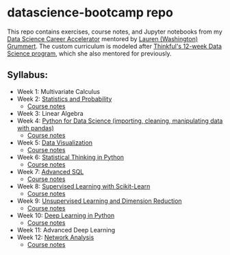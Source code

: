 # datascience-bootcamp repo
This repo contains exercises, course notes, and Jupyter notebooks from my [Data Science Career Accelerator](https://mailchi.mp/0f6cbc6dc24c/data_career_accelerator) mentored by [Lauren (Washington) Grummert](https://www.linkedin.com/in/lauren-grummert-0978ba8/).  The custom curriculum is modeled after [Thinkful's 12-week Data Science program](https://www.thinkful.com/bootcamp/data-science/flexible/), which she also mentored for previously.

## Syllabus:
- Week 1: Multivariate Calculus
- Week 2: [Statistics and Probability](https://github.com/tylerbittner/datascience-bootcamp/tree/master/week-2)
  - [Course notes](https://github.com/tylerbittner/datascience-bootcamp/blob/master/week-2/Notes%20-%20Week%202%20-%20Statistics%20and%20Probability.ipynb)
- Week 3: Linear Algebra
- Week 4: [Python for Data Science (importing, cleaning, manipulating data with pandas)](https://github.com/tylerbittner/datascience-bootcamp/tree/master/week-4)
  - [Course notes](https://github.com/tylerbittner/datascience-bootcamp/blob/master/week-4/Notes%20-%20Week%204%20-%20Python%20for%20Data%20Science.ipynb)
- Week 5: [Data Visualization](https://github.com/tylerbittner/datascience-bootcamp/tree/master/week-5)
  - [Course notes](https://github.com/tylerbittner/datascience-bootcamp/blob/master/week-5/Notes%20-%20Week%205%20-%20Data%20Visualization.ipynb)
- Week 6: [Statistical Thinking in Python](https://github.com/tylerbittner/datascience-bootcamp/tree/master/week-6)
  - [Course notes](https://github.com/tylerbittner/datascience-bootcamp/blob/master/week-7/Notes%20-%20Week%207%20-%20Advanced%20SQL.ipynb)
- Week 7: [Advanced SQL](https://github.com/tylerbittner/datascience-bootcamp/tree/master/week-7)
  - [Course notes](https://github.com/tylerbittner/datascience-bootcamp/blob/master/week-7/Notes%20-%20Week%207%20-%20Advanced%20SQL.ipynb)
- Week 8: [Supervised Learning with Scikit-Learn](https://github.com/tylerbittner/datascience-bootcamp/tree/master/week-8)
  - [Course notes](https://github.com/tylerbittner/datascience-bootcamp/blob/master/week-8/Notes%20-%20Week%208%20-%20Supervised%20Learning.ipynb)
- Week 9: [Unsupervised Learning and Dimension Reduction](https://github.com/tylerbittner/datascience-bootcamp/tree/master/week-9)
  - [Course notes](https://github.com/tylerbittner/datascience-bootcamp/blob/master/week-9/Notes%20-%20Week%209%20-%20Unsupervised%20Learning.ipynb)
- Week 10: [Deep Learning in Python](https://github.com/tylerbittner/datascience-bootcamp/tree/master/week-10)
  - [Course notes](https://github.com/tylerbittner/datascience-bootcamp/blob/master/week-10/Notes%20-%20Week%2010%20-%20Deep%20Learning.ipynb)
- Week 11: Advanced Deep Learning
- Week 12: [Network Analysis](https://github.com/tylerbittner/datascience-bootcamp/tree/master/week-12)
  - [Course notes](https://github.com/tylerbittner/datascience-bootcamp/blob/master/week-12/Week%2012%20-%20Time%20Series%2C%20NLP%2C%20and%20Network%20Analysis.ipynb)